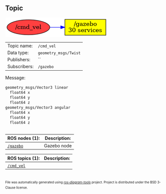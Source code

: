 <!--
File was automatically generated using 'ros-diagram-tools' project.
Project is distributed under the BSD 3-Clause license.
-->

## Topic

[![/cmd_vel](t__cmd_vel.png "/cmd_vel")](t__cmd_vel.png)

|     |     |
| --- | --- |
| Topic name: | `/cmd_vel` |
| Data type: | `geometry_msgs/Twist` |
| Publishers: | `` |
| Subscribers: | `/gazebo` |

Message:
```
geometry_msgs/Vector3 linear
  float64 x
  float64 y
  float64 z
geometry_msgs/Vector3 angular
  float64 x
  float64 y
  float64 z


```


| ROS nodes (1): | Description: |
| -------------- | ------------ |
| [`/gazebo`](n__gazebo.md) | Gazebo node |

| ROS topics (1): | Description: |
| --------------- | ------------ |
| [`/cmd_vel`](t__cmd_vel.md) |  |


</br>
<font size="1">
File was automatically generated using <a href="https://github.com/anetczuk/ros-diagram-tools"><i>ros-diagram-tools</i></a> project.
Project is distributed under the BSD 3-Clause license.
</font>
